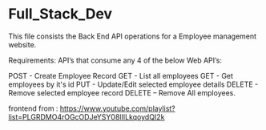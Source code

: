 
# Full_Stack_Dev

This file consists the Back End API operations for a Employee management website.

Requirements:
API’s that consume any 4 of the below Web API’s:

POST - Create Employee Record
GET - List all employees
GET - Get employees by it's id
PUT - Update/Edit selected employee details
DELETE - Remove selected employee record
DELETE – Remove All employees.

frontend from :    https://www.youtube.com/playlist?list=PLGRDMO4rOGcODJeYSY08lIILkqoydQI2k
